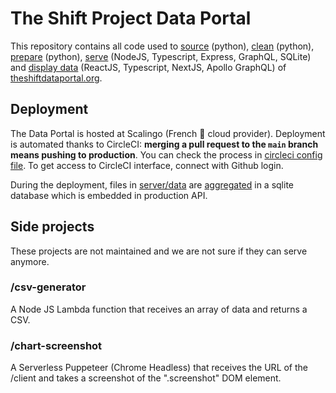 # The Shift Project Data Portal

This repository contains all code used to [source](https://github.com/dataforgoodfr/shiftdataportal/tree/main/data-preparation) (python), [clean](https://github.com/dataforgoodfr/shiftdataportal/tree/main/data-preparation) (python), [prepare](https://github.com/dataforgoodfr/shiftdataportal/tree/main/data-preparation) (python), [serve](https://github.com/dataforgoodfr/shiftdataportal/tree/main/server) (NodeJS, Typescript, Express, GraphQL, SQLite) and [display data](https://github.com/dataforgoodfr/shiftdataportal/tree/main/client) (ReactJS, Typescript, NextJS, Apollo GraphQL) of [theshiftdataportal.org](https://theshiftdataportal.org/).


## Deployment

The Data Portal is hosted at Scalingo (French 🐓 cloud provider). Deployment is automated thanks to CircleCI: **merging a pull request to the `main` branch means pushing to production**. You can check the process in [circleci config file](https://github.com/dataforgoodfr/shiftdataportal/blob/main/.circleci/config.yml). To get access to CircleCI interface, connect with Github login.

During the deployment, files in [server/data](https://github.com/dataforgoodfr/shiftdataportal/tree/main/server/data) are [aggregated](https://github.com/dataforgoodfr/shiftdataportal/blob/a13a050c66e82251b37c8c4743962fd97e079c5d/server/csv-to-sqlite.ts) in a sqlite database which is embedded in production API.

## Side projects

These projects are not maintained and we are not sure if they can serve anymore.

### /csv-generator

A Node JS Lambda function that receives an array of data and returns a CSV.

### /chart-screenshot

A Serverless Puppeteer (Chrome Headless) that receives the URL of the /client and takes a screenshot of the ".screenshot" DOM element.

